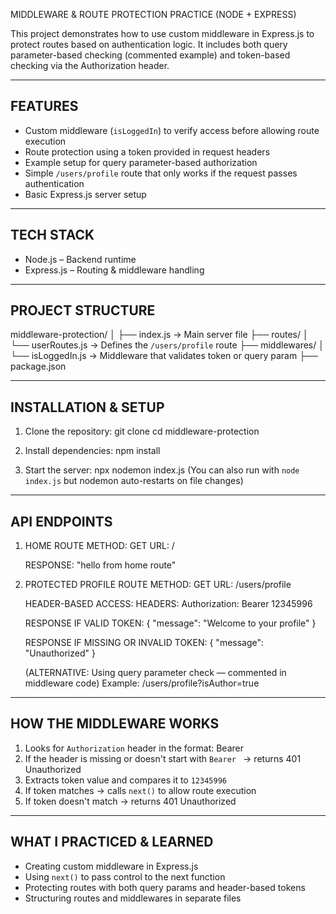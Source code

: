 MIDDLEWARE & ROUTE PROTECTION PRACTICE (NODE + EXPRESS)

This project demonstrates how to use custom middleware in Express.js to protect routes based on authentication logic. It includes both query parameter-based checking (commented example) and token-based checking via the Authorization header.

------------------------------------------------------------
FEATURES
------------------------------------------------------------
- Custom middleware (`isLoggedIn`) to verify access before allowing route execution
- Route protection using a token provided in request headers
- Example setup for query parameter-based authorization
- Simple `/users/profile` route that only works if the request passes authentication
- Basic Express.js server setup

------------------------------------------------------------
TECH STACK
------------------------------------------------------------
- Node.js – Backend runtime
- Express.js – Routing & middleware handling

------------------------------------------------------------
PROJECT STRUCTURE
------------------------------------------------------------
middleware-protection/
│
├── index.js               → Main server file
├── routes/
│   └── userRoutes.js      → Defines the `/users/profile` route
├── middlewares/
│   └── isLoggedIn.js      → Middleware that validates token or query param
├── package.json

------------------------------------------------------------
INSTALLATION & SETUP
------------------------------------------------------------
1. Clone the repository:
   git clone <your-repo-url>
   cd middleware-protection

2. Install dependencies:
   npm install

3. Start the server:
   npx nodemon index.js
   (You can also run with `node index.js` but nodemon auto-restarts on file changes)

------------------------------------------------------------
API ENDPOINTS
------------------------------------------------------------
1. HOME ROUTE
   METHOD: GET
   URL: /

   RESPONSE:
   "hello from home route"

2. PROTECTED PROFILE ROUTE
   METHOD: GET
   URL: /users/profile

   HEADER-BASED ACCESS:
   HEADERS:
   Authorization: Bearer 12345996

   RESPONSE IF VALID TOKEN:
   {
     "message": "Welcome to your profile"
   }

   RESPONSE IF MISSING OR INVALID TOKEN:
   {
     "message": "Unauthorized"
   }

   (ALTERNATIVE: Using query parameter check — commented in middleware code)
   Example:
   /users/profile?isAuthor=true

------------------------------------------------------------
HOW THE MIDDLEWARE WORKS
------------------------------------------------------------
1. Looks for `Authorization` header in the format:
   Bearer <token>
2. If the header is missing or doesn't start with `Bearer ` → returns 401 Unauthorized
3. Extracts token value and compares it to `12345996`
4. If token matches → calls `next()` to allow route execution
5. If token doesn't match → returns 401 Unauthorized

------------------------------------------------------------
WHAT I PRACTICED & LEARNED
------------------------------------------------------------
- Creating custom middleware in Express.js
- Using `next()` to pass control to the next function
- Protecting routes with both query params and header-based tokens
- Structuring routes and middlewares in separate files
